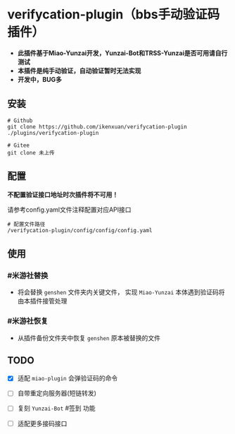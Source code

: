 # verifycation-plugin（bbs手动验证码插件）
* **此插件基于Miao-Yunzai开发，Yunzai-Bot和TRSS-Yunzai是否可用请自行测试**
* **本插件是纯手动验证，自动验证暂时无法实现**
* **开发中，BUG多**
## 安装

```
# Github
git clone https://github.com/ikenxuan/verifycation-plugin ./plugins/verifycation-plugin
```

```
# Gitee
git clone 未上传
```
## 配置
**不配置验证接口地址时次插件将不可用！**

请参考config.yaml文件注释配置对应API接口
```
# 配置文件路径
/verifycation-plugin/config/config/config.yaml
```
## 使用
### #米游社替换
* 将会替换 `genshen` 文件夹内关键文件， 实现 `Miao-Yunzai` 本体遇到验证码将由本插件接管处理

### #米游社恢复
* 从插件备份文件夹中恢复 `genshen` 原本被替换的文件

## TODO
- [x] 适配 `miao-plugin` 会弹验证码的命令

- [ ] 自带重定向服务器(短链转发)

- [ ] 复刻 `Yunzai-Bot` #签到 功能

- [ ] 适配更多接码接口